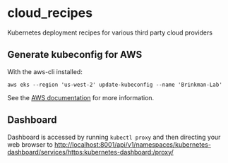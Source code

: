 # cloud_recipes
Kubernetes deployment recipes for various third party cloud providers


## Generate kubeconfig for AWS

With the aws-cli installed:
```
aws eks --region 'us-west-2' update-kubeconfig --name 'Brinkman-Lab'
```

See the [AWS documentation](https://docs.aws.amazon.com/eks/latest/userguide/create-kubeconfig.html) for more information.

## Dashboard

Dashboard is accessed by running `kubectl proxy` and then directing your web browser to [http://localhost:8001/api/v1/namespaces/kubernetes-dashboard/services/https:kubernetes-dashboard:/proxy/](http://localhost:8001/api/v1/namespaces/kubernetes-dashboard/services/https:kubernetes-dashboard:/proxy/)